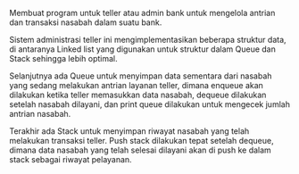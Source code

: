 Membuat program untuk teller atau admin bank untuk 
mengelola antrian dan transaksi nasabah dalam suatu bank.

Sistem administrasi teller ini mengimplementasikan beberapa struktur data, di antaranya Linked list yang digunakan untuk struktur dalam Queue dan Stack sehingga lebih optimal.

Selanjutnya ada Queue untuk menyimpan data sementara dari nasabah yang sedang melakukan antrian layanan teller, dimana enqueue akan dilakukan ketika teller memasukkan data nasabah, dequeue dilakukan setelah nasabah dilayani, dan print queue
dilakukan untuk mengecek jumlah antrian nasabah.

Terakhir ada Stack untuk menyimpan riwayat nasabah yang telah melakukan transaksi teller. Push stack dilakukan tepat setelah dequeue, dimana data nasabah yang telah selesai dilayani akan di push ke dalam stack sebagai riwayat pelayanan.
